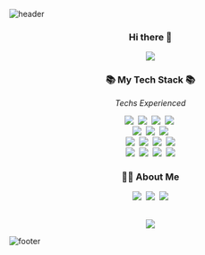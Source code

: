 <!--
**francisBae/francisBae** is a ✨ _special_ ✨ repository because its `README.md` (this file) appears on your GitHub profile.

Here are some ideas to get you started:

- 🔭 I’m currently working on ...
- 🌱 I’m currently learning ...
- 👯 I’m looking to collaborate on ...
- 🤔 I’m looking for help with ...
- 💬 Ask me about ...
- 📫 How to reach me: ...
- 😄 Pronouns: ...
- ⚡ Fun fact: ...
-->

![header](https://capsule-render.vercel.app/api?type=slice&color=F5dF4D&height=200&section=header&text=def%20francisBae():&fontSize=70&animation=twinkling&fontColor=000000)

<h3 align="center">Hi there 👋</h3>

<p align="center">
<a href="https://github.com/anuraghazra/github-readme-stats">
  <img align="center" src="https://github-readme-stats.vercel.app/api?username=francisBae&show_icons=true&theme=radical&bg_color=fcfcfc&text_color=000000&title_color=F68657" />
</a>
</p>

<h3 align="center">📚 My Tech Stack 📚</h3>

<p align="center"> <I>Techs Experienced</I> </p>

<p align="center">
<img src="https://img.shields.io/badge/Java-007396?style=flat-square&logo=Java&logoColor=white"/></a>&nbsp
<img src="https://img.shields.io/badge/Python-3766AB?style=flat-square&logo=Python&logoColor=white"/></a>&nbsp
<img src="https://img.shields.io/badge/C-A8B9CC?style=flat-square&logo=C&logoColor=white"/></a>&nbsp
<img src="https://img.shields.io/badge/Android-3DDC84?style=flat-square&logo=Android&logoColor=white"/></a>&nbsp
<!--<img src="https://img.shields.io/badge/C%20Sharp-239120?style=flat-square&logo=C%20Sharp&logoColor=white"/></a>-->
<br>
<img src="https://img.shields.io/badge/Javascript-F7DF1E?style=flat-square&logo=javascript&logoColor=black"/></a>&nbsp 
<img src="https://img.shields.io/badge/HTML5-E34F26?style=flat-square&logo=HTML5&logoColor=white"/></a>&nbsp 
<img src="https://img.shields.io/badge/CSS3-1572B6?style=flat-square&logo=css3&logoColor=white"/></a>
<br>
 <img src="https://img.shields.io/badge/Oracle-F80000?style=flat-square&logo=Oracle&logoColor=white"/></a>&nbsp 
 <img src="https://img.shields.io/badge/Mysql-4479A1?style=flat-square&logo=MySql&logoColor=white"/></a>&nbsp 
 <img src="https://img.shields.io/badge/MariaDB-003545?style=flat-square&logo=MariaDB&logoColor=white"/></a>&nbsp 
 <img src="https://img.shields.io/badge/Firebase-FFCA28?style=flat-square&logo=Firebase&logoColor=black"/></a>
<br>
<!--<img src="https://img.shields.io/badge/SpringBoot-6DB33F?style=flat-square&logo=Spring&logoColor=white"/></a>&nbsp -->
 <!--<img src="https://img.shields.io/badge/Flask-555555?style=flat-square&logo=Flask&logoColor=white"/></a>&nbsp -->
 <img src="https://img.shields.io/badge/Spring-6DB33F?style=flat-square&logo=Spring&logoColor=white "/></a>&nbsp 
 <img src="https://img.shields.io/badge/Django-092E20?style=flat-square&logo=Django&logoColor=white "/></a>&nbsp 
 <img src="https://img.shields.io/badge/Jupyter-F37626?style=flat-square&logo=Jupyter&logoColor=white "/></a>&nbsp 
 <img src="https://img.shields.io/badge/ApacheTomcat-F8DC75?style=flat-square&logo=Apache%20Tomcat&logoColor=black"/></a>
</p>
<h3 align="center"> 🙋‍♂️ About Me </h3>
<p align="center">
<a href="https://velog.io/@qowhdgn"><img src="https://img.shields.io/badge/Tech%20Blog-11B48A?style=flat-square&logo=Vimeo&logoColor=white&link=https://velog.io/@qowhdgn"/></a>&nbsp
  <a href="https://www.instagram.com/jonghoo_bae/"><img src="https://img.shields.io/badge/Instagram-dd91e6?style=flat-square&logo=Instagram&logoColor=white&link=https://www.instagram.com/jonghoo_bae/"/></a>&nbsp
  <a href="mailto:qowhdgn@gmail.com"><img src="https://img.shields.io/badge/Gmail-d14836?style=flat-square&logo=Gmail&logoColor=white&link=qowhdgn@gmail.com"/></a>
</p>
<br>
<div align="center">
  <a href="https://hits.seeyoufarm.com"><img src="https://hits.seeyoufarm.com/api/count/incr/badge.svg?url=https%3A%2F%2Fgithub.com%2FfrancisBae%2Fhit-counter&count_bg=%2382AA63&title_bg=%23828282&icon=github.svg&icon_color=%23E7E7E7&title=hits&edge_flat=false"/></a>
</div>

![footer](https://capsule-render.vercel.app/api?type=slice&color=939597&height=200&section=footer)
